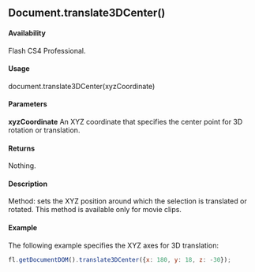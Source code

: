 ## Document.translate3DCenter()

#### Availability

Flash CS4 Professional.

#### Usage

document.translate3DCenter(xyzCoordinate)

#### Parameters

**xyzCoordinate** An XYZ coordinate that specifies the center point for 3D rotation or translation.

#### Returns

Nothing.

#### Description

Method: sets the XYZ position around which the selection is translated or rotated. This method is available only for movie clips.

#### Example

The following example specifies the XYZ axes for 3D translation:

```javascript
fl.getDocumentDOM().translate3DCenter({x: 180, y: 18, z: -30});
```
